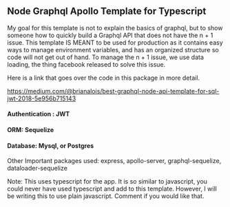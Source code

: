 ## Node Graphql Apollo Template for Typescript

My goal for this template is not to explain the basics of graphql, but to show someone how to quickly build a Graphql API that does not have the n + 1 issue. This template IS MEANT to be used for 
production as it contains easy ways to manage environment variables, and has an organized structure so code will not get out of hand. 
To manage the n + 1 issue, we use data loading, the thing facebook released to solve this issue.

Here is a link that goes over the code in this package in more detail. 

https://medium.com/@brianalois/best-graphql-node-api-template-for-sql-jwt-2018-5e956b715143

#### Authentication : JWT

#### ORM: Sequelize

#### Database: Mysql, or Postgres

Other Important packages used: express, apollo-server, graphql-sequelize, dataloader-sequelize

Note: This uses typescript for the app. It is so similar to javascript, you could never have used typescript and add to this template. However, I will be writing this to use plain javascript. Comment if you would like that.
